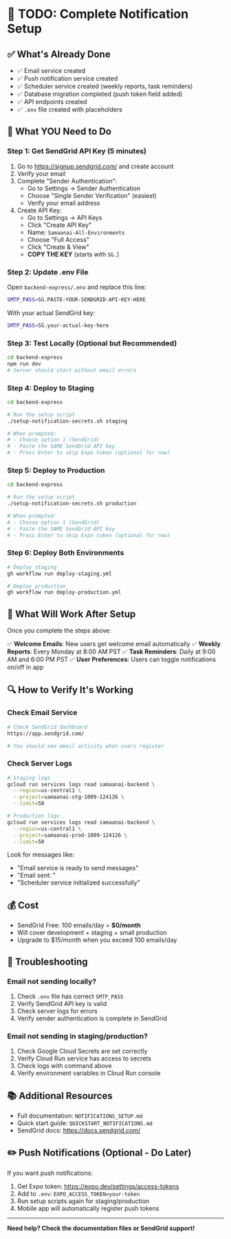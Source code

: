 # 🚀 TODO: Complete Notification Setup

## ✅ What's Already Done
- ✅ Email service created
- ✅ Push notification service created
- ✅ Scheduler service created (weekly reports, task reminders)
- ✅ Database migration completed (push token field added)
- ✅ API endpoints created
- ✅ `.env` file created with placeholders

## 📝 What YOU Need to Do

### Step 1: Get SendGrid API Key (5 minutes)

1. Go to https://signup.sendgrid.com/ and create account
2. Verify your email
3. Complete "Sender Authentication":
   - Go to Settings → Sender Authentication
   - Choose "Single Sender Verification" (easiest)
   - Verify your email address
4. Create API Key:
   - Go to Settings → API Keys
   - Click "Create API Key"
   - Name: `Samaanai-All-Environments`
   - Choose "Full Access"
   - Click "Create & View"
   - **COPY THE KEY** (starts with `SG.`)

### Step 2: Update .env File

Open `backend-express/.env` and replace this line:

```bash
SMTP_PASS=SG.PASTE-YOUR-SENDGRID-API-KEY-HERE
```

With your actual SendGrid key:

```bash
SMTP_PASS=SG.your-actual-key-here
```

### Step 3: Test Locally (Optional but Recommended)

```bash
cd backend-express
npm run dev
# Server should start without email errors
```

### Step 4: Deploy to Staging

```bash
cd backend-express

# Run the setup script
./setup-notification-secrets.sh staging

# When prompted:
# - Choose option 1 (SendGrid)
# - Paste the SAME SendGrid API key
# - Press Enter to skip Expo token (optional for now)
```

### Step 5: Deploy to Production

```bash
cd backend-express

# Run the setup script
./setup-notification-secrets.sh production

# When prompted:
# - Choose option 1 (SendGrid)
# - Paste the SAME SendGrid API key
# - Press Enter to skip Expo token (optional for now)
```

### Step 6: Deploy Both Environments

```bash
# Deploy staging
gh workflow run deploy-staging.yml

# Deploy production
gh workflow run deploy-production.yml
```

## 🎯 What Will Work After Setup

Once you complete the steps above:

✅ **Welcome Emails**: New users get welcome email automatically
✅ **Weekly Reports**: Every Monday at 8:00 AM PST
✅ **Task Reminders**: Daily at 9:00 AM and 6:00 PM PST
✅ **User Preferences**: Users can toggle notifications on/off in app

## 🔍 How to Verify It's Working

### Check Email Service
```bash
# Check SendGrid dashboard
https://app.sendgrid.com/

# You should see email activity when users register
```

### Check Server Logs
```bash
# Staging logs
gcloud run services logs read samaanai-backend \
  --region=us-central1 \
  --project=samaanai-stg-1009-124126 \
  --limit=50

# Production logs
gcloud run services logs read samaanai-backend \
  --region=us-central1 \
  --project=samaanai-prod-1009-124126 \
  --limit=50
```

Look for messages like:
- "Email service is ready to send messages"
- "Email sent: <message-id>"
- "Scheduler service initialized successfully"

## 💰 Cost

- SendGrid Free: 100 emails/day = **$0/month**
- Will cover development + staging + small production
- Upgrade to $15/month when you exceed 100 emails/day

## 🐛 Troubleshooting

### Email not sending locally?
1. Check `.env` file has correct `SMTP_PASS`
2. Verify SendGrid API key is valid
3. Check server logs for errors
4. Verify sender authentication is complete in SendGrid

### Email not sending in staging/production?
1. Check Google Cloud Secrets are set correctly
2. Verify Cloud Run service has access to secrets
3. Check logs with command above
4. Verify environment variables in Cloud Run console

## 📚 Additional Resources

- Full documentation: `NOTIFICATIONS_SETUP.md`
- Quick start guide: `QUICKSTART_NOTIFICATIONS.md`
- SendGrid docs: https://docs.sendgrid.com/

## ✏️ Push Notifications (Optional - Do Later)

If you want push notifications:

1. Get Expo token: https://expo.dev/settings/access-tokens
2. Add to `.env`: `EXPO_ACCESS_TOKEN=your-token`
3. Run setup scripts again for staging/production
4. Mobile app will automatically register push tokens

---

**Need help? Check the documentation files or SendGrid support!**
